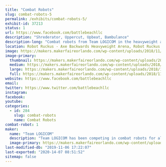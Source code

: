 ```yaml
---
title: "Combat Robots"
slug: combat-robots-5
permalink: /exhibits/combat-robots-5/
exhibit-id: 37213
status: 1
url: https://www.facebook.com/battlebeachllc
description: "Shrederator, Uppercut, Upbeat, Bambulance"
description-long: "Combat robots from Team LOGICOM in the heavyweight and beetleweight weight classes."
location: Robot Ruckus - Axe Backwards Heavyweight Arena, Robot Ruckus - Small Arena
image: https://makers.makerfaireorlando.com/wp-content/uploads/2018/11/Shred.jpg
image-primary:
  thumbnail: https://makers.makerfaireorlando.com/wp-content/uploads/2018/11/Shred-150x150.jpg
  medium: https://makers.makerfaireorlando.com/wp-content/uploads/2018/11/Shred-300x216.jpg
  large: https://makers.makerfaireorlando.com/wp-content/uploads/2018/11/Shred.jpg
  full: https://makers.makerfaireorlando.com/wp-content/uploads/2018/11/Shred.jpg
website: https://www.facebook.com/battlebeachllc
email: 
twitter: https://www.twitter.com/battlebeachllc
instagram: 
facebook: 
youtube: 
categories:
  - id: 284
    slug: combat-robots
    name: Combat Robots
combat-robot: 1
maker:
  name: "Team LOGICOM"
  description: "Team LOGICOM has been competing in combat robots for almost 20 years. You may have seen our robot, Captain Shrederator, on Discovery Channel's \"Battlebots.\" You may have seen our other robot, Shrederator Tiger Claw, on Youku's \"This is Fighting Robots!\""
  image-primary: https://makers.makerfaireorlando.com/wp-content/uploads/2018/10/makers-faire-orlando-2018-1024x424.jpg
last-modified-db: "2019-11-06 17:22:07"
last-exported: "2020-14-07 08:51:52"
sitemap: false
---
```

